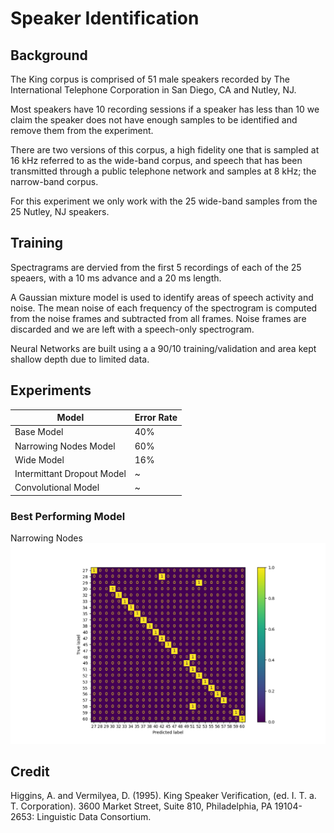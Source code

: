 # Speaker Identification 

## Background
The King corpus is comprised of 51 male speakers recorded by The International Telephone Corporation in San Diego, CA and Nutley, NJ. 

Most speakers have 10 recording sessions if a speaker has less than 10 we claim the speaker does not have enough samples to be identified and remove them from the experiment. 

There are two versions of this corpus, a high fidelity one that is sampled at 16 kHz referred to as the wide-band corpus, and speech that has been transmitted through a public telephone network and samples at 8 kHz; the narrow-band corpus. 

For this experiment we only work with the 25 wide-band samples from the 25 Nutley, NJ speakers. 

## Training
Spectragrams are dervied from the first 5 recordings of each of the 25 speaers, with a 10 ms advance and a 20 ms length. 

A Gaussian mixture model is used to identify areas of speech activity and noise. The mean noise of each frequency of the spectrogram is computed from the noise frames and subtracted from all frames. Noise frames are discarded and we are left with a speech-only spectrogram. 

Neural Networks are built using a a 90/10 training/validation and area kept shallow depth due to limited data. 


## Experiments
|Model|Error Rate|
| ------------- |-------------|
|Base Model|40%|
|Narrowing Nodes Model|60%|
|Wide Model|16%|
|Intermittant Dropout Model|~|
|Convolutional Model|~|


### Best Performing Model
Narrowing Nodes
![Narrowing Nodes Confusion Matrix](./experiment_images/ex2_wide_model/ex2_cm.png "Narrowing Nodes Confusion Matrix")
 

## Credit
Higgins, A. and Vermilyea, D. (1995). King Speaker Verification, (ed. I. T. a. T. Corporation). 3600 Market Street, Suite 810, Philadelphia, PA 19104-2653: Linguistic Data Consortium. 